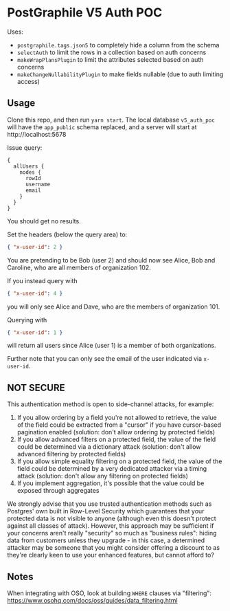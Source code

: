 # PostGraphile V5 Auth POC

Uses:

- `postgraphile.tags.json5` to completely hide a column from the schema
- `selectAuth` to limit the rows in a collection based on auth concerns
- `makeWrapPlansPlugin` to limit the attributes selected based on auth concerns
- `makeChangeNullabilityPlugin` to make fields nullable (due to auth limiting access)

## Usage

Clone this repo, and then run `yarn start`. The local database `v5_auth_poc`
will have the `app_public` schema replaced, and a server will start at
http://localhost:5678

Issue query:

```
{
  allUsers {
    nodes {
      rowId
      username
      email
    }
  }
}
```

You should get no results.

Set the headers (below the query area) to:

```json
{ "x-user-id": 2 }
```

You are pretending to be Bob (user 2) and should now see Alice, Bob and
Caroline, who are all members of organization 102.

If you instead query with

```json
{ "x-user-id": 4 }
```

you will only see Alice and Dave, who are the members of organization 101.

Querying with

```json
{ "x-user-id": 1 }
```

will return all users since Alice (user 1) is a member of both organizations.

Further note that you can only see the email of the user indicated via `x-user-id`.

## NOT SECURE

This authentication method is open to side-channel attacks, for example:

1. If you allow ordering by a field you're not allowed to retrieve, the value
   of the field could be extracted from a "cursor" if you have cursor-based
   pagination enabled (solution: don't allow ordering by protected fields)
2. If you allow advanced filters on a protected field, the value of the field
   could be determined via a dictionary attack (solution: don't allow advanced
   filtering by protected fields)
3. If you allow simple equality filtering on a protected field, the value of
   the field could be determined by a very dedicated attacker via a timing
   attack (solution: don't allow any filtering on protected fields)
4. If you implement aggregation, it's possible that the value could be
   exposed through aggregates

We strongly advise that you use trusted authentication methods such as
Postgres' own built in Row-Level Security which guarantees that your protected
data is not visible to anyone (although even this doesn't protect against all
classes of attack). However, this approach may be sufficient if your concerns
aren't really "security" so much as "business rules": hiding data from
customers unless they upgrade - in this case, a determined attacker may be
someone that you might consider offering a discount to as they're clearly keen
to use your enhanced features, but cannot afford to?

## Notes

When integrating with OSO, look at building `WHERE` clauses via "filtering":
https://www.osohq.com/docs/oss/guides/data_filtering.html
